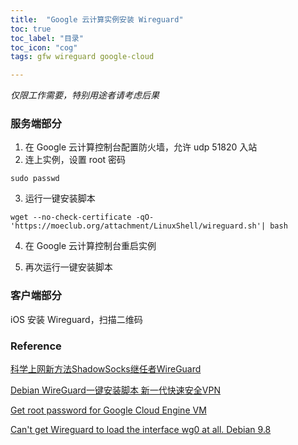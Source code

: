 ```yaml
---
title:  "Google 云计算实例安装 Wireguard"
toc: true
toc_label: "目录"
toc_icon: "cog"
tags: gfw wireguard google-cloud

---
```


*仅限工作需要，特别用途者请考虑后果*

### 服务端部分

1. 在 Google 云计算控制台配置防火墙，允许 udp 51820 入站
2. 连上实例，设置 root 密码

```shell
sudo passwd
```

3. 运行一键安装脚本

```shell
wget --no-check-certificate -qO- 'https://moeclub.org/attachment/LinuxShell/wireguard.sh'| bash
```

4. 在 Google 云计算控制台重启实例

5. 再次运行一键安装脚本

### 客户端部分

iOS 安装 Wireguard，扫描二维码

### Reference

[科学上网新方法ShadowSocks继任者WireGuard](https://pincong.rocks/article/5489)

[Debian WireGuard一键安装脚本 新一代快速安全VPN](https://ssr.tools/1079)

[Get root password for Google Cloud Engine VM](https://stackoverflow.com/questions/35016795/get-root-password-for-google-cloud-engine-vm)

[Can't get Wireguard to load the interface wg0 at all. Debian 9.8](https://www.reddit.com/r/WireGuard/comments/b3jp39/cant_get_wireguard_to_load_the_interface_wg0_at/)
